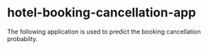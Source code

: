 # hotel-booking-cancellation-app
The following application is used to predict the booking cancellation probabilty.
